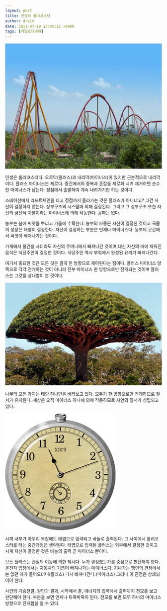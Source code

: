 ```yaml
---
layout: post
title: 인생의 롤러코스터
author: drkim
date: 2011-07-19 13:41:12 +0900
tags: [깨달음의대화]
---
```

 ![](/files/attach/images/198/804/182/2.jpg)



인생은 롤러코스터다. 오르막(플러스)과 내리막(마이너스)이 있지만 근본적으로 내리막이다. 플러스 마이너스는 제로다. 중간에서의 중복과 혼잡을 제로화 시켜 제거하면 순수한 마이너스가 남는다. 정점에서 출발하여 계속 내려가기만 하는 것이다. 



스테이션에서 리프트체인을 타고 정점까지 올라가는 것은 플러스가 아니냐고? 그건 자신이 결정하지 않는다. 상부구조의 시스템에 의해 결정된다. 그리고 그 상부구조 또한 자신의 금전적 지불이라는 마이너스에 의해 작동한다. 공짜는 없다.



농부는 봄에 씨앗을 뿌리고 가을에 수확한다. 농부의 파종은 자신이 결정한 것이고 곡물의 성장은 태양이 결정한다. 자신이 결정하는 부분은 언제나 마이너스다. 농부의 곳간에서 씨앗이 빠져나가는 것이다. 



가게에서 물건을 사더라도 자신의 주머니에서 빠져나간 것이며 대신 자신의 배에 채워진 음식은 식당주인이 결정한 것이다. 식당주인 역시 부엌에서 완성된 요리가 빠져나간다. 



여기서 중요한 것은 모든 것은 결국 한 방향으로 제어된다는 점이다. 플러스 마이너스 양쪽으로 각각 전개하는 것이 아니라 전부 마이너스 한 방향으로만 전개되는 것이며 플러스는 그것을 상대방이 본 것이다. 



 ![](/files/attach/images/198/804/182/3.jpg)



나무의 모든 가지는 태양 하나만을 바라보고 있다. 모두가 한 방향으로만 전개하므로 질서가 유지된다. 세상은 오직 마이너스 하나에 의해 작동하므로 자연의 질서가 성립되고 있다.



 ![](/files/attach/images/198/804/182/4.gif)



시계 내부가 아무리 복잡해도 태엽으로 입력되고 바늘로 출력된다. 그 사이에서 롤러코스터를 타는 중간과정은 생략된다. 태엽으로 입력된 플러스는 외부에서 결정한 것이고 시계 자신이 결정한 것은 바늘의 출력 곧 마이너스 뿐이다.



모든 플러스는 관점의 이동에 의한 착시다. 누가 결정했는가를 중심으로 판단해야 한다. 운전자 입장에서는 자동차의 기름이 빠져나가는 마이너스다. 지나가는 행인의 관점에서는 없던 차가 들어오더니(플러스) 다시 빠져나간다.(마이너스) 그러나 이 관점은 상쇄되어야 한다.



사건의 기승전결, 원인과 결과, 시작에서 끝, 에너지의 입력에서 출력까지 전모를 보고 판단해야 한다. 부분을 보면 언제나 뒤죽박죽이 된다. 전모를 보면 모두 하나의 마이너스 방향으로 전개함을 알 수 있다.


